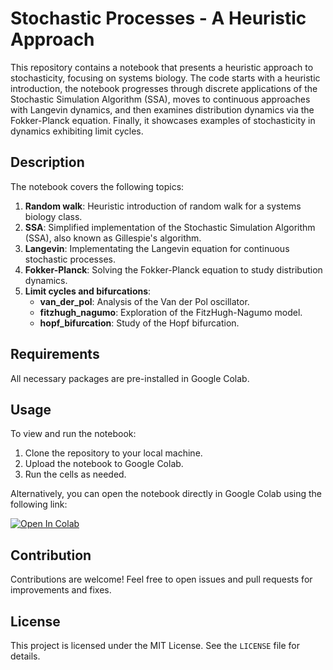 # Stochastic Processes - A Heuristic Approach

This repository contains a notebook that presents a heuristic approach to stochasticity, focusing on systems biology. The code starts with a heuristic introduction, the notebook progresses through discrete applications of the Stochastic Simulation Algorithm (SSA), moves to continuous approaches with Langevin dynamics, and then examines distribution dynamics via the Fokker-Planck equation. Finally, it showcases examples of stochasticity in dynamics exhibiting limit cycles.

## Description

The notebook covers the following topics:

1. **Random walk**: Heuristic introduction of random walk for a systems biology class.
2. **SSA**: Simplified implementation of the Stochastic Simulation Algorithm (SSA), also known as Gillespie's algorithm.
3. **Langevin**: Implementating the Langevin equation for continuous stochastic processes.
4. **Fokker-Planck**: Solving the Fokker-Planck equation to study distribution dynamics.
8. **Limit cycles and bifurcations**:
   - **van_der_pol**: Analysis of the Van der Pol oscillator.
   - **fitzhugh_nagumo**: Exploration of the FitzHugh-Nagumo model.
   - **hopf_bifurcation**: Study of the Hopf bifurcation.

## Requirements

All necessary packages are pre-installed in Google Colab.

## Usage

To view and run the notebook:

1. Clone the repository to your local machine.
2. Upload the notebook to Google Colab.
3. Run the cells as needed.

Alternatively, you can open the notebook directly in Google Colab using the following link:

[![Open In Colab](https://colab.research.google.com/assets/colab-badge.svg)](https://colab.research.google.com/github/marcosgvjunior/Stochastic-Processes-A-Heuristic-Approach/blob/main/stochastic_heuristics.ipynb)

## Contribution

Contributions are welcome! Feel free to open issues and pull requests for improvements and fixes.

## License

This project is licensed under the MIT License. See the `LICENSE` file for details.


